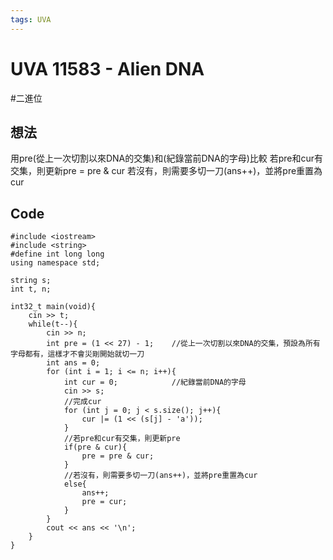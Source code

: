 ```yaml
---
tags: UVA
---
```

# UVA 11583 - Alien DNA
#二進位

## 想法
用pre(從上一次切割以來DNA的交集)和(紀錄當前DNA的字母)比較
若pre和cur有交集，則更新pre = pre & cur
若沒有，則需要多切一刀(ans++)，並將pre重置為cur

## Code
```c=
#include <iostream>
#include <string>
#define int long long
using namespace std;

string s;
int t, n;

int32_t main(void){
    cin >> t;
    while(t--){
        cin >> n;
        int pre = (1 << 27) - 1;    //從上一次切割以來DNA的交集，預設為所有字母都有，這樣才不會災剛開始就切一刀
        int ans = 0;
        for (int i = 1; i <= n; i++){
            int cur = 0;            //紀錄當前DNA的字母
            cin >> s;
            //完成cur
            for (int j = 0; j < s.size(); j++){
                cur |= (1 << (s[j] - 'a'));
            }
            //若pre和cur有交集，則更新pre
            if(pre & cur){
                pre = pre & cur;
            }
            //若沒有，則需要多切一刀(ans++)，並將pre重置為cur
            else{
                ans++;
                pre = cur;
            }
        }
        cout << ans << '\n';
    }
}
```
